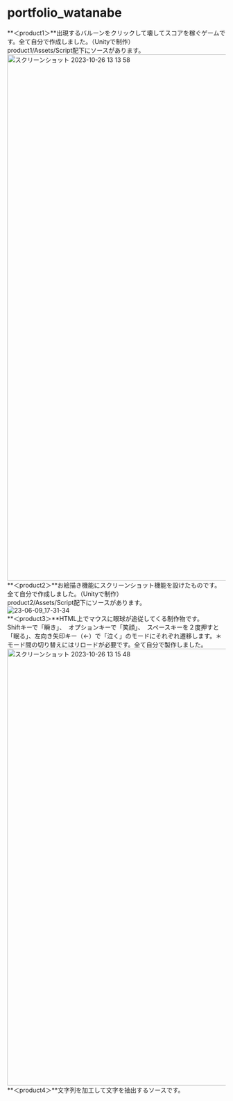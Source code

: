 # portfolio_watanabe
**＜product1＞**出現するバルーンをクリックして壊してスコアを稼ぐゲームです。全て自分で作成しました。（Unityで制作）<br>
            product1/Assets/Script配下にソースがあります。<br>
            <img width="1212" alt="スクリーンショット 2023-10-26 13 13 58" src="https://github.com/haWatanabe88/88PF_watanabe/assets/121608373/8d486006-cbe7-46f8-999e-29fcab693cda"><br>
**＜product2＞**お絵描き機能にスクリーンショット機能を設けたものです。全て自分で作成しました。（Unityで制作）<br>
            product2/Assets/Script配下にソースがあります。<br>
            ![23-06-09_17-31-34](https://github.com/haWatanabe88/88PF_watanabe/assets/121608373/06fa38f3-052a-428b-bb31-2d374b42d043)<br>
**＜product3＞**HTML上でマウスに眼球が追従してくる制作物です。<br>Shiftキーで「瞬き」、　オプションキーで「笑顔」、　スペースキーを２度押すと「眠る」、左向き矢印キー（←）で「泣く」のモードにそれぞれ遷移します。＊モード間の切り替えにはリロードが必要です。全て自分で製作しました。<br>
<img width="1006" alt="スクリーンショット 2023-10-26 13 15 48" src="https://github.com/haWatanabe88/88PF_watanabe/assets/121608373/9fde418e-2a22-4e5c-9834-159f0c30d370"><br>
**＜product4＞**文字列を加工して文字を抽出するソースです。<br>
